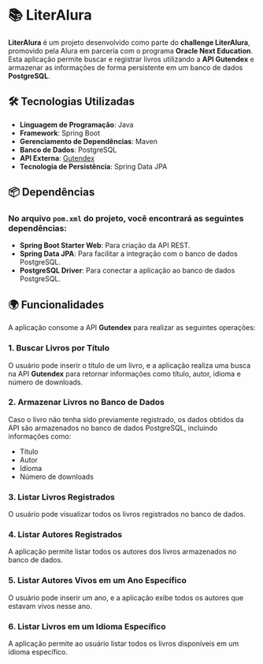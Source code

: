 # 📚 LiterAlura

**LiterAlura** é um projeto desenvolvido como parte do **challenge LiterAlura**, promovido pela Alura em parceria com o programa **Oracle Next Education**. Esta aplicação permite buscar e registrar livros utilizando a **API Gutendex** e armazenar as informações de forma persistente em um banco de dados **PostgreSQL**.

## 🛠️ Tecnologias Utilizadas

- **Linguagem de Programação**: Java
- **Framework**: Spring Boot
- **Gerenciamento de Dependências**: Maven
- **Banco de Dados**: PostgreSQL
- **API Externa**: [Gutendex](https://gutendex.com/)
- **Tecnologia de Persistência**: Spring Data JPA

## 📦 Dependências

### No arquivo `pom.xml` do projeto, você encontrará as seguintes dependências:

- **Spring Boot Starter Web**: Para criação da API REST.
- **Spring Data JPA**: Para facilitar a integração com o banco de dados PostgreSQL.
- **PostgreSQL Driver**: Para conectar a aplicação ao banco de dados PostgreSQL.

## 🌍 Funcionalidades

A aplicação consome a API **Gutendex** para realizar as seguintes operações:

### 1. Buscar Livros por Título
O usuário pode inserir o título de um livro, e a aplicação realiza uma busca na API **Gutendex** para retornar informações como título, autor, idioma e número de downloads.

### 2. Armazenar Livros no Banco de Dados
Caso o livro não tenha sido previamente registrado, os dados obtidos da API são armazenados no banco de dados PostgreSQL, incluindo informações como:

- Título
- Autor
- Idioma
- Número de downloads

### 3. Listar Livros Registrados
O usuário pode visualizar todos os livros registrados no banco de dados.

### 4. Listar Autores Registrados
A aplicação permite listar todos os autores dos livros armazenados no banco de dados.

### 5. Listar Autores Vivos em um Ano Específico
O usuário pode inserir um ano, e a aplicação exibe todos os autores que estavam vivos nesse ano.

### 6. Listar Livros em um Idioma Específico
A aplicação permite ao usuário listar todos os livros disponíveis em um idioma específico.

